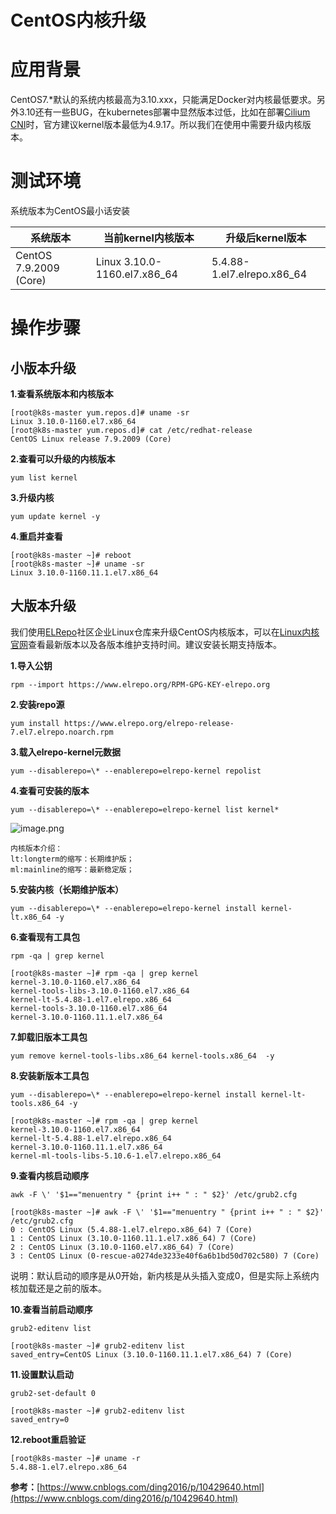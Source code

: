 # CentOS内核升级

# 应用背景
CentOS7.*默认的系统内核最高为3.10.xxx，只能满足Docker对内核最低要求。另外3.10还有一些BUG，在kubernetes部署中显然版本过低，比如在部署[Cilium CNI](https://docs.cilium.io/en/v1.9/operations/system_requirements/#linux-kernel)时，官方建议kernel版本最低为4.9.17。所以我们在使用中需要升级内核版本。


# 测试环境
系统版本为CentOS最小话安装

| 系统版本 | 当前kernel内核版本 | 升级后kernel版本 |
| --- | --- | --- |
| CentOS 7.9.2009 (Core) | Linux 3.10.0-1160.el7.x86_64 | 5.4.88-1.el7.elrepo.x86_64 |

# 操作步骤
## 小版本升级


**1.查看系统版本和内核版本**
```
[root@k8s-master yum.repos.d]# uname -sr
Linux 3.10.0-1160.el7.x86_64
[root@k8s-master yum.repos.d]# cat /etc/redhat-release
CentOS Linux release 7.9.2009 (Core)
```

**2.查看可以升级的内核版本**
```
yum list kernel
```
**3.升级内核**
```
yum update kernel -y
```

**4.重启并查看**
```
[root@k8s-master ~]# reboot
[root@k8s-master ~]# uname -sr
Linux 3.10.0-1160.11.1.el7.x86_64
```
## 大版本升级
我们使用[ELRepo](http://elrepo.org/tiki/HomePage)社区企业Linux仓库来升级CentOS内核版本，可以在[Linux内核官网](https://www.kernel.org/category/releases.html)查看最新版本以及各版本维护支持时间。建议安装长期支持版本。

**1.导入公钥**
```
rpm --import https://www.elrepo.org/RPM-GPG-KEY-elrepo.org
```
**2.安装repo源**
```
yum install https://www.elrepo.org/elrepo-release-7.el7.elrepo.noarch.rpm
```
**3.载入elrepo-kernel元数据**
```
yum --disablerepo=\* --enablerepo=elrepo-kernel repolist
```
**4.查看可安装的版本**
```
yum --disablerepo=\* --enablerepo=elrepo-kernel list kernel*
```
![image.png](https://cdn.nlark.com/yuque/0/2021/png/366760/1610447584758-57fd9e7a-9bc5-45ae-9c78-4000f924f0bb.png#align=left&display=inline&height=431&margin=%5Bobject%20Object%5D&name=image.png&originHeight=862&originWidth=2868&size=224275&status=done&style=none&width=1434)
```
内核版本介绍：
lt:longterm的缩写：长期维护版；
ml:mainline的缩写：最新稳定版；
```
**5.安装内核（长期维护版本）**
```
yum --disablerepo=\* --enablerepo=elrepo-kernel install kernel-lt.x86_64 -y
```
**6.查看现有工具包**
```
rpm -qa | grep kernel
```
```
[root@k8s-master ~]# rpm -qa | grep kernel
kernel-3.10.0-1160.el7.x86_64
kernel-tools-libs-3.10.0-1160.el7.x86_64
kernel-lt-5.4.88-1.el7.elrepo.x86_64
kernel-tools-3.10.0-1160.el7.x86_64
kernel-3.10.0-1160.11.1.el7.x86_64
```
**7.卸载旧版本工具包**
```
yum remove kernel-tools-libs.x86_64 kernel-tools.x86_64  -y
```
**8.安装新版本工具包**
```
yum --disablerepo=\* --enablerepo=elrepo-kernel install kernel-lt-tools.x86_64 -y
```
```
[root@k8s-master ~]# rpm -qa | grep kernel
kernel-3.10.0-1160.el7.x86_64
kernel-lt-5.4.88-1.el7.elrepo.x86_64
kernel-3.10.0-1160.11.1.el7.x86_64
kernel-ml-tools-libs-5.10.6-1.el7.elrepo.x86_64
```
**9.查看内核启动顺序**
```
awk -F \' '$1=="menuentry " {print i++ " : " $2}' /etc/grub2.cfg
```
```
[root@k8s-master ~]# awk -F \' '$1=="menuentry " {print i++ " : " $2}' /etc/grub2.cfg
0 : CentOS Linux (5.4.88-1.el7.elrepo.x86_64) 7 (Core)
1 : CentOS Linux (3.10.0-1160.11.1.el7.x86_64) 7 (Core)
2 : CentOS Linux (3.10.0-1160.el7.x86_64) 7 (Core)
3 : CentOS Linux (0-rescue-a0274de3233e40f6a6b1bd50d702c580) 7 (Core)
```
说明：默认启动的顺序是从0开始，新内核是从头插入变成0，但是实际上系统内核加载还是之前的版本。

**10.查看当前启动顺序**
```
grub2-editenv list
```
```
[root@k8s-master ~]# grub2-editenv list
saved_entry=CentOS Linux (3.10.0-1160.11.1.el7.x86_64) 7 (Core)
```
**11.设置默认启动**
```
grub2-set-default 0
```
```
[root@k8s-master ~]# grub2-editenv list
saved_entry=0
```
**12.reboot重启验证**
```
[root@k8s-master ~]# uname -r
5.4.88-1.el7.elrepo.x86_64
```
**参考：**[https://www.cnblogs.com/ding2016/p/10429640.html](https://www.cnblogs.com/ding2016/p/10429640.html)
